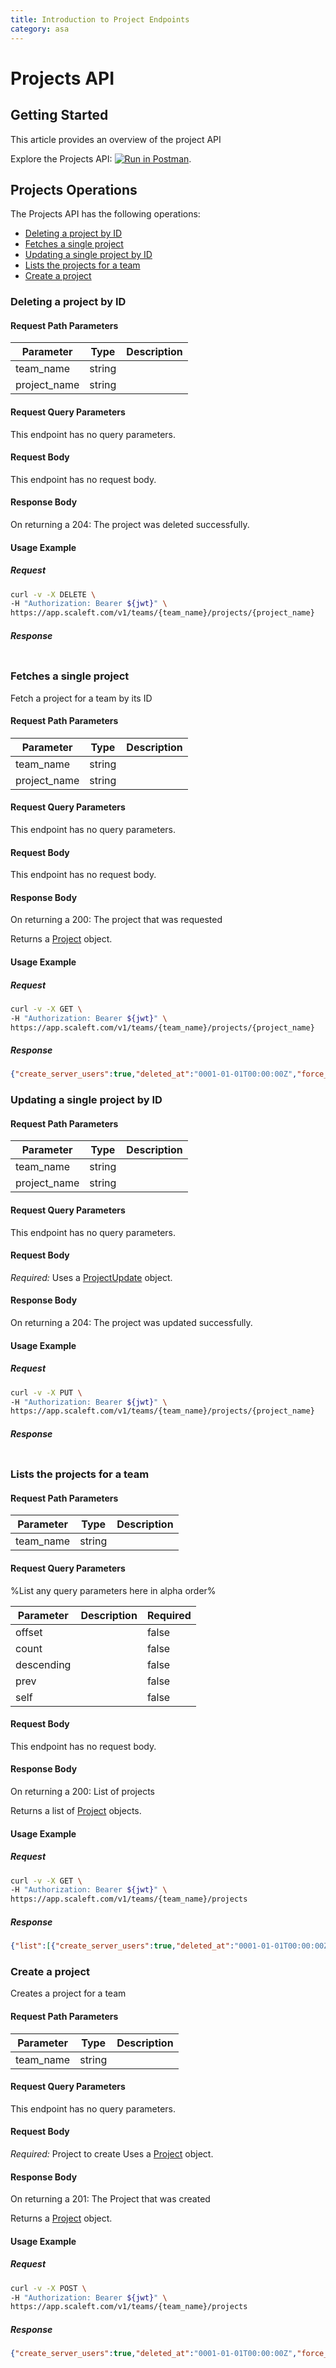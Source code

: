 ```yaml
---
title: Introduction to Project Endpoints
category: asa
---
```


# Projects API

## Getting Started

This article provides an overview of the project API

Explore the Projects API: [![Run in Postman](https://run.pstmn.io/button.svg)](https://example.com).


## Projects Operations

The Projects API has the following operations:
* [Deleting a project by ID](#deleting-a-project-by-id)
* [Fetches a single project](#fetches-a-single-project)
* [Updating a single project by ID](#updating-a-single-project-by-id)
* [Lists the projects for a team](#lists-the-projects-for-a-team)
* [Create a project](#create-a-project)


### Deleting a project by ID

<ApiOperation method="DELETE" url="/v1/teams/{team_name}/projects/{project_name}" />


#### Request Path Parameters

| Parameter | Type        | Description   |
| --------- | ----------- | ------------- |
| team_name   | string |  |
| project_name   | string |  |


#### Request Query Parameters

This endpoint has no query parameters.

#### Request Body

This endpoint has no request body.

#### Response Body

On returning a 204: The project was deleted successfully.



#### Usage Example

##### Request

```bash
curl -v -X DELETE \
-H "Authorization: Bearer ${jwt}" \
https://app.scaleft.com/v1/teams/{team_name}/projects/{project_name}
```

##### Response
```json

```
### Fetches a single project

<ApiOperation method="GET" url="/v1/teams/{team_name}/projects/{project_name}" />
Fetch a project for a team by its ID

#### Request Path Parameters

| Parameter | Type        | Description   |
| --------- | ----------- | ------------- |
| team_name   | string |  |
| project_name   | string |  |


#### Request Query Parameters

This endpoint has no query parameters.

#### Request Body

This endpoint has no request body.

#### Response Body

On returning a 200: The project that was requested

Returns a [Project](/docs/asa/models.html#project) object.

#### Usage Example

##### Request

```bash
curl -v -X GET \
-H "Authorization: Bearer ${jwt}" \
https://app.scaleft.com/v1/teams/{team_name}/projects/{project_name}
```

##### Response
```json
{"create_server_users":true,"deleted_at":"0001-01-01T00:00:00Z","force_shared_ssh_users":false,"gateway_selector":"env in (dev,prod),region=us-west-2,release notin (canary,stable)","id":"8f5f25e3-6589-4f7d-aeed-549960c38553","name":"the-sound-and-the-fury","next_unix_gid":63001,"next_unix_uid":60001,"require_preauth_for_creds":true,"shared_admin_user_name":null,"shared_standard_user_name":null,"team":"william-faulkner","user_on_demand_period":null}
```
### Updating a single project by ID

<ApiOperation method="PUT" url="/v1/teams/{team_name}/projects/{project_name}" />


#### Request Path Parameters

| Parameter | Type        | Description   |
| --------- | ----------- | ------------- |
| team_name   | string |  |
| project_name   | string |  |


#### Request Query Parameters

This endpoint has no query parameters.

#### Request Body

*Required:* 
Uses a [ProjectUpdate](/docs/asa/models.html#projectupdate) object.

#### Response Body

On returning a 204: The project was updated successfully.



#### Usage Example

##### Request

```bash
curl -v -X PUT \
-H "Authorization: Bearer ${jwt}" \
https://app.scaleft.com/v1/teams/{team_name}/projects/{project_name}
```

##### Response
```json

```
### Lists the projects for a team

<ApiOperation method="GET" url="/v1/teams/{team_name}/projects" />


#### Request Path Parameters

| Parameter | Type        | Description   |
| --------- | ----------- | ------------- |
| team_name   | string |  |


#### Request Query Parameters

%List any query parameters here in alpha order%

| Parameter | Description   | Required |
| --------- | ------------- | -------- |
| offset   |   | false | 
| count   |   | false | 
| descending   |   | false | 
| prev   |   | false | 
| self   |   | false | 


#### Request Body

This endpoint has no request body.

#### Response Body

On returning a 200: List of projects

Returns a list of [Project](/docs/asa/models.html#project) objects.

#### Usage Example

##### Request

```bash
curl -v -X GET \
-H "Authorization: Bearer ${jwt}" \
https://app.scaleft.com/v1/teams/{team_name}/projects
```

##### Response
```json
{"list":[{"create_server_users":true,"deleted_at":"0001-01-01T00:00:00Z","force_shared_ssh_users":false,"gateway_selector":"env in (dev,prod),region=us-west-2,release notin (canary,stable)","id":"8f5f25e3-6589-4f7d-aeed-549960c38553","name":"the-sound-and-the-fury","next_unix_gid":63001,"next_unix_uid":60001,"require_preauth_for_creds":true,"shared_admin_user_name":null,"shared_standard_user_name":null,"team":"william-faulkner","user_on_demand_period":null},{"create_server_users":true,"deleted_at":"0001-01-01T00:00:00Z","force_shared_ssh_users":false,"gateway_selector":"env in (dev,prod),region=us-west-2,release notin (canary,stable)","id":"8f5f25e3-6589-4f7d-aeed-549960c38553","name":"the-sound-and-the-fury","next_unix_gid":63001,"next_unix_uid":60001,"require_preauth_for_creds":true,"shared_admin_user_name":null,"shared_standard_user_name":null,"team":"william-faulkner","user_on_demand_period":null}]}
```
### Create a project

<ApiOperation method="POST" url="/v1/teams/{team_name}/projects" />
Creates a project for a team

#### Request Path Parameters

| Parameter | Type        | Description   |
| --------- | ----------- | ------------- |
| team_name   | string |  |


#### Request Query Parameters

This endpoint has no query parameters.

#### Request Body

*Required:* Project to create
Uses a [Project](/docs/asa/models.html#project) object.

#### Response Body

On returning a 201: The Project that was created

Returns a [Project](/docs/asa/models.html#project) object.

#### Usage Example

##### Request

```bash
curl -v -X POST \
-H "Authorization: Bearer ${jwt}" \
https://app.scaleft.com/v1/teams/{team_name}/projects
```

##### Response
```json
{"create_server_users":true,"deleted_at":"0001-01-01T00:00:00Z","force_shared_ssh_users":false,"gateway_selector":"env in (dev,prod),region=us-west-2,release notin (canary,stable)","id":"8f5f25e3-6589-4f7d-aeed-549960c38553","name":"the-sound-and-the-fury","next_unix_gid":63001,"next_unix_uid":60001,"require_preauth_for_creds":true,"shared_admin_user_name":null,"shared_standard_user_name":null,"team":"william-faulkner","user_on_demand_period":null}
```



